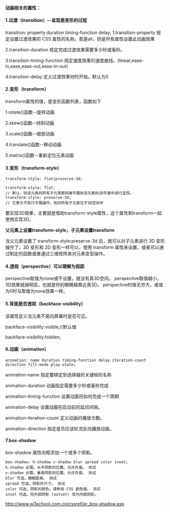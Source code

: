 #### 动画相关的属性：
#### 1.过渡（transition）--呈现是变形的过程

transition: property duration timing-function delay;
1.transition-property 规定设置过渡效果的 CSS 属性的名称。若是all，则是所有属性设置此动画效果

2.transition-duration 规定完成过渡效果需要多少秒或毫秒。

3.transition-timing-function 规定速度效果的速度曲线。(linear,ease-in,ease,ease-out,ease-in-out)

4.transition-delay 定义过渡效果何时开始。默认为0

#### 2.变形（transform）

transform属性的值，是变形函数列表，函数如下

1.rotate()函数--旋转动画

2.skew()函数--倾斜动画

3.scale()函数--缩放动画

4.translate()函数--移动动画

5.matrix()函数--重新定位元素动画

#### 3.变形（transform-style）
    transform-style: flat|preserve-3d;

    transform-style: flat;
    // 默认，则该元素的所有子元素都将被平展到该元素的2D平面中进行呈现。
    transform-style: preserve-3d;
    // 它表示不执行平展操作，他的所有子元素位于3D空间中

要实现3D效果，主要就是借助transform-style属性，这个属性和transform一起使用实现3D。

**父元素上设置transform-style，子元素设置transform**

当父元素设置了 transform-style:preserve-3d 后，就可以对子元素进行 3D 变形操作了，3D 变形和 2D 变形一样可以，使用 transform 属性来设置，或者可以通过制定的函数或者通过三维矩阵来对元素变型操作。

#### 4.透视（perspective）可以理解为视距

perspective取值为none或不设置，就没有真3D空间。
perspective取值越小，3D效果就越明显，也就是你的眼睛越靠近真3D。
perspective的值无穷大，或值为0时与取值为none效果一样。

#### 5.背面是否透视（backface-visibility）

该属性定义当元素不面向屏幕时是否可见。

backface-visibility:visible;//默认值

backface-visibility:hidden;

#### 6.动画（animation）

    animation: name duration timing-function delay iteration-count direction fill-mode play-state;


animation-name 指定要绑定到选择器的关键帧的名称

animation-duration 动画指定需要多少秒或毫秒完成

animation-timing-function 设置动画将如何完成一个周期

animation-delay 设置动画在启动前的延迟间隔。

animation-iteration-count 定义动画的播放次数。

animation-direction 指定是否应该轮流反向播放动画。

#### 7.box-shadow

box-shadow 属性向框添加一个或多个阴影。
```
box-shadow: h-shadow v-shadow blur spread color inset;
h-shadow 必需。水平阴影的位置。允许负值。 测试
v-shadow 必需。垂直阴影的位置。允许负值。 测试
blur 可选。模糊距离。 测试
spread 可选。阴影的尺寸。 测试
color 可选。阴影的颜色。请参阅 CSS 颜色值。 测试
inset 可选。将外部阴影 (outset) 改为内部阴影。
```
http://www.w3school.com.cn/cssref/pr_box-shadow.asp

